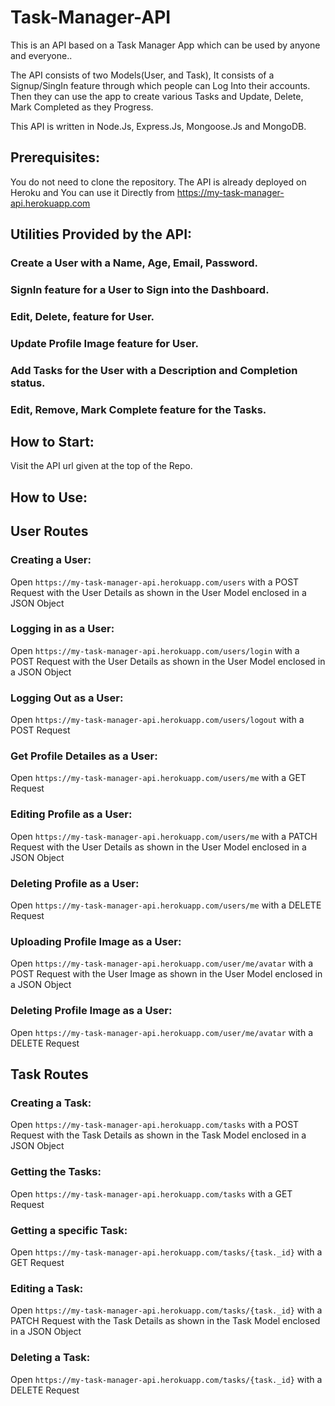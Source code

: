 # Task-Manager-API

This is an API based on a Task Manager App which can be used by anyone and everyone..

The API consists of two Models(User, and Task), It consists of a Signup/SingIn feature through which people can Log Into their accounts. Then they can use the app to create various Tasks and Update, Delete, Mark Completed as they Progress.

This API is written in Node.Js, Express.Js, Mongoose.Js and MongoDB.

## Prerequisites:

You do not need to clone the repository. The API is already deployed on Heroku and You can use it Directly from https://my-task-manager-api.herokuapp.com

## Utilities Provided by the API:

### Create a User with a Name, Age, Email, Password.

### SignIn feature for a User to Sign into the Dashboard.

### Edit, Delete, feature for User.

### Update Profile Image feature for User.

### Add Tasks for the User with a Description and Completion status.

### Edit, Remove, Mark Complete feature for the Tasks.

## How to Start:

Visit the API url given at the top of the Repo.

## How to Use:

## User Routes

### Creating a User:

Open `https://my-task-manager-api.herokuapp.com/users` with a POST Request with the User Details as shown in the User Model enclosed in a JSON Object

### Logging in as a User:

Open `https://my-task-manager-api.herokuapp.com/users/login` with a POST Request with the User Details as shown in the User Model enclosed in a JSON Object

### Logging Out as a User:

Open `https://my-task-manager-api.herokuapp.com/users/logout` with a POST Request

### Get Profile Detailes as a User:

Open `https://my-task-manager-api.herokuapp.com/users/me` with a GET Request

### Editing Profile as a User:

Open `https://my-task-manager-api.herokuapp.com/users/me` with a PATCH Request with the User Details as shown in the User Model enclosed in a JSON Object

### Deleting Profile as a User:

Open `https://my-task-manager-api.herokuapp.com/users/me` with a DELETE Request

### Uploading Profile Image as a User:

Open `https://my-task-manager-api.herokuapp.com/user/me/avatar` with a POST Request with the User Image as shown in the User Model enclosed in a JSON Object

### Deleting Profile Image as a User:

Open `https://my-task-manager-api.herokuapp.com/user/me/avatar` with a DELETE Request

## Task Routes

### Creating a Task:

Open `https://my-task-manager-api.herokuapp.com/tasks` with a POST Request with the Task Details as shown in the Task Model enclosed in a JSON Object

### Getting the Tasks:

Open `https://my-task-manager-api.herokuapp.com/tasks` with a GET Request

### Getting a specific Task:

Open `https://my-task-manager-api.herokuapp.com/tasks/{task._id}` with a GET Request

### Editing a Task:

Open `https://my-task-manager-api.herokuapp.com/tasks/{task._id}` with a PATCH Request with the Task Details as shown in the Task Model enclosed in a JSON Object

### Deleting a Task:

Open `https://my-task-manager-api.herokuapp.com/tasks/{task._id}` with a DELETE Request
